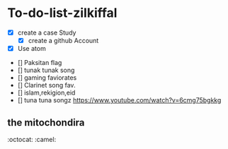 # To-do-list-zilkiffal
- [x] create a case Study
  - [x] create a github Account
- [x] Use atom
- []  Paksitan flag
- [] tunak tunak song
- [] gaming faviorates
- [] Clarinet song fav.
- [] islam,rekigion,eid
- [] tuna tuna songz https://www.youtube.com/watch?v=6cmg75bgkkg
<h2> the mitochondira </h2>
 :octocat: :camel: 
